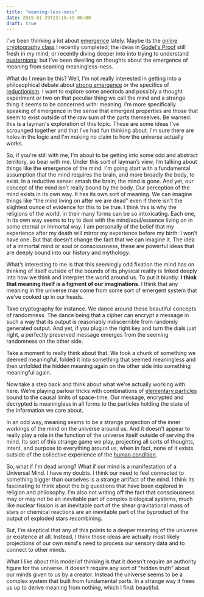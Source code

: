 ```yaml
---
title: "meaning-less-ness"
date: 2019-01-29T23:15:49-06:00
draft: true
---
```


I've been thinking a lot about [emergence](https://en.wikipedia.org/wiki/Emergence) lately. Maybe its the [online cryptography class](https://www.coursera.org/learn/crypto) I recently completed; the ideas in [Godel's Proof](https://www.goodreads.com/book/show/695429.G_del_s_Proof?from_search=true) still fresh in my mind; or recently diving deeper into into trying to understand [quaternions](https://eater.net/quaternions); but I’ve been dwelling on thoughts about the emergence of meaning from seaming meaningless-ness.

What do I mean by this? Well, I’m not really interested in getting into a philosophical debate about [strong emergence](https://en.wikipedia.org/wiki/Emergence#Strong_and_weak_emergence) or the specifics of [reductionism](https://en.wikipedia.org/wiki/Reductionism). I want to explore some anectods and possibly a thought experiment or two on that peculiar thing we call the mind and a strange thing it seems to be concerned with: meaning. I’m more specifically speaking of emergence in the sense that emergent properties are those that seem to exist outside of the raw sum of the parts themselves. Be warned: this is a layman's exploration of this topic. These are some ideas I've scrounged together and that I've had fun thinking about. I'm sure there are holes in the logic and I'm making no claim to how the universe actually works.

So, if you're still with me, I’m about to be getting into some odd and abstract territory, so bear with me. Under this sort of layman’s view, I’m talking about things like the emergence of the mind. I'm going start with a fundamental assumption that the mind requires the brain, and more broadly the body, to exist. In a reductive sense: smash the brain; the mind is gone. And yet, our concept of the mind isn’t really bound by the body. Our perception of the mind exists in its own way. It has its own sort of meaning. We can imagine things like “the mind living on after we are dead” even if there isn’t the slightest ounce of evidence for this to be true. I think this is why the religions of the world, in their many forms can be so intoxicating. Each one, in its own way seems to try to deal with the mind/soul/essence living on in some eternal or immortal way. I am personally of the belief that my experience after my death will mirror my experience before my birth: I won’t have one. But that doesn't change the fact that we can imagine it. The idea of a immortal mind or soul or consciousness, these are powerful ideas that are deeply bound into our history and mythology.

What’s interesting to me is that this seemingly odd fixation the mind has on thinking of itself outside of the bounds of its physical reality is linked deeply into how we think and interpret the world around us. To put it bluntly: **I think that meaning itself is a figment of our imaginations**. I think that any meaning in the universe may come from some sort of emergent system that we’ve cooked up in our heads.

Take cryptography for instance. We dance around these beautiful concepts of randomness. The dance being that a cipher can encrypt a message in such a way that its output is reasonably indiscernible from randomly generated output. And yet, if you plug in the right key and turn the dials just right, a perfectly preserved message emerges from the seeming randomness on the other side.

Take a moment to really think about that. We took a chunk of something we deemed meaningful, folded it into something that seemed meaningless and then unfolded the hidden meaning again on the other side into something meaningful again.

Now take a step back and think about what we're actually working with here. We're playing parlour tricks with combinations of [elementary particles](https://en.wikipedia.org/wiki/Elementary_particle) bound to the causal limits of space-time. Our message, encrypted and decrypted is meaningless in all forms to the particles holding the state of the information we care about.

In an odd way, meaning seams to be a strange projection of the inner workings of the mind on the universe around us. And it doesn't appear to really play a role in the function of the universe itself outside of serving the mind. Its sort of this strange game we play, projecting all sorts of thoughts, intent, and purpose to everything around us, when in fact, none of it exists outside of the collective experience of the [human condition](https://en.wikipedia.org/wiki/Human_condition).

So, what if I'm dead wrong? What if our mind is a manifestation of a Universal Mind. I have my doubts. I think our need to feel connected to something bigger than ourselves is a strange artifact of the mind. I think its fascinating to think about the big questions that have been explored in religion and philosophy. I'm also not writing off the fact that consciousness may or may not be an inevitable part of complex biological systems, much like nuclear fission is an inevitable part of the shear gravitational mass of stars or chemical reactions are an inevitable part of the byproduct of the output of exploded stars recombining.

But, I'm skeptical that any of this points to a deeper meaning of the universe or existence at all. Instead, I think those ideas are actually most likely projections of our own mind's need to process our sensory data and to connect to other minds.

What I like about this model of thinking is that it doesn't require an authority figure for the universe. It doesn't require any sort of "hidden truth" about our minds given to us by a creator. Instead the universe seems to be a complex system that built from fundamental parts. In a strange way it frees us up to derive meaning from nothing, which I find: beautiful.
